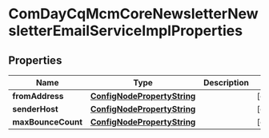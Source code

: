 

# ComDayCqMcmCoreNewsletterNewsletterEmailServiceImplProperties

## Properties

Name | Type | Description | Notes
------------ | ------------- | ------------- | -------------
**fromAddress** | [**ConfigNodePropertyString**](ConfigNodePropertyString.md) |  |  [optional]
**senderHost** | [**ConfigNodePropertyString**](ConfigNodePropertyString.md) |  |  [optional]
**maxBounceCount** | [**ConfigNodePropertyString**](ConfigNodePropertyString.md) |  |  [optional]



